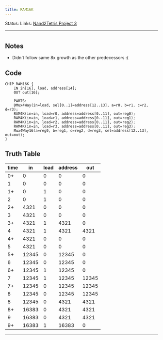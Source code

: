 ```yaml
---
title: RAM16K
---
```

Status:
Links: [Nand2Tetris Project 3](out/nand2tetris-project-3.md)
___
#  
## Notes
- Didn't follow same 8x growth as the other predecessors :(

## Code
```
CHIP RAM16K {
    IN in[16], load, address[14];
    OUT out[16];

    PARTS:
    DMux4Way(in=load, sel[0..1]=address[12..13], a=r0, b=r1, c=r2, d=r3);
    RAM4K(in=in, load=r0, address=address[0..11], out=reg0);
	RAM4K(in=in, load=r1, address=address[0..11], out=reg1);
	RAM4K(in=in, load=r2, address=address[0..11], out=reg2);
	RAM4K(in=in, load=r3, address=address[0..11], out=reg3);
	Mux4Way16(a=reg0, b=reg1, c=reg2, d=reg3, sel=address[12..13], out=out);
}
```
## Truth Table
| time | in    | load | address | out   |
| ---- | ----- | ---- | ------- | ----- |
| 0+   | 0     | 0    | 0       | 0     |
| 1    | 0     | 0    | 0       | 0     |
| 1+   | 0     | 1    | 0       | 0     |
| 2    | 0     | 1    | 0       | 0     |
| 2+   | 4321  | 0    | 0       | 0     |
| 3    | 4321  | 0    | 0       | 0     |
| 3+   | 4321  | 1    | 4321    | 0     |
| 4    | 4321  | 1    | 4321    | 4321  |
| 4+   | 4321  | 0    | 0       | 0     |
| 5    | 4321  | 0    | 0       | 0     |
| 5+   | 12345 | 0    | 12345   | 0     |
| 6    | 12345 | 0    | 12345   | 0     |
| 6+   | 12345 | 1    | 12345   | 0     |
| 7    | 12345 | 1    | 12345   | 12345 |
| 7+   | 12345 | 0    | 12345   | 12345 |
| 8    | 12345 | 0    | 12345   | 12345 |
| 8    | 12345 | 0    | 4321    | 4321  |
| 8+   | 16383 | 0    | 4321    | 4321  |
| 9    | 16383 | 0    | 4321    | 4321  |
| 9+   | 16383 | 1    | 16383   | 0     |
___
